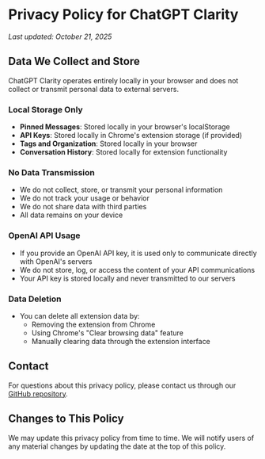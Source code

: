 # Privacy Policy for ChatGPT Clarity

_Last updated: October 21, 2025_

## Data We Collect and Store

ChatGPT Clarity operates entirely locally in your browser and does not collect or transmit personal data to external servers.

### Local Storage Only

- **Pinned Messages**: Stored locally in your browser's localStorage
- **API Keys**: Stored locally in Chrome's extension storage (if provided)
- **Tags and Organization**: Stored locally in your browser
- **Conversation History**: Stored locally for extension functionality

### No Data Transmission

- We do not collect, store, or transmit your personal information
- We do not track your usage or behavior
- We do not share data with third parties
- All data remains on your device

### OpenAI API Usage

- If you provide an OpenAI API key, it is used only to communicate directly with OpenAI's servers
- We do not store, log, or access the content of your API communications
- Your API key is stored locally and never transmitted to our servers

### Data Deletion

- You can delete all extension data by:
  - Removing the extension from Chrome
  - Using Chrome's "Clear browsing data" feature
  - Manually clearing data through the extension interface

## Contact

For questions about this privacy policy, please contact us through our [GitHub repository](https://github.com/dusanpetkovicdsaga/chatgpt-clarity).

## Changes to This Policy

We may update this privacy policy from time to time. We will notify users of any material changes by updating the date at the top of this policy.
